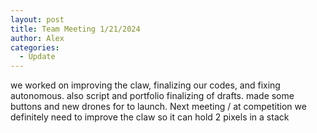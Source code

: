 ```yaml
---
layout: post
title: Team Meeting 1/21/2024
author: Alex
categories:
  - Update
---
```

we worked on improving the claw, finalizing our codes, and fixing autonomous. also script and portfolio finalizing of drafts. made some buttons and new drones for to launch.  Next meeting / at competition we definitely need to improve the claw so it can hold 2 pixels in a stack